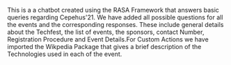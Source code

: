 This is a a chatbot created using the RASA Framework that answers basic queries regarding Cepehus'21. We have added all possible questions for all the events and the
corresponding responses. These include general details about the Techfest, the list of events, the sponsors, contact Number, Registration Procedure and Event Details.For Custom Actions we have imported the Wikpedia Package that gives a brief description of the Technologies used in each of the event.